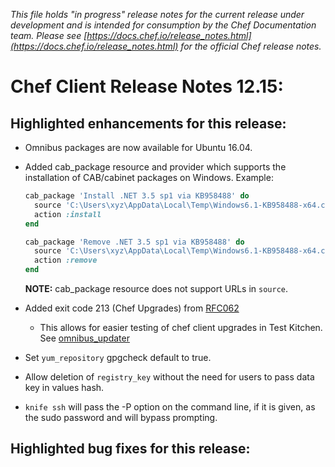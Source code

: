 *This file holds "in progress" release notes for the current release under development and is intended for consumption by the Chef Documentation team.
Please see [https://docs.chef.io/release_notes.html](https://docs.chef.io/release_notes.html) for the official Chef release notes.*

# Chef Client Release Notes 12.15:

## Highlighted enhancements for this release:

* Omnibus packages are now available for Ubuntu 16.04.

* Added cab_package resource and provider which supports the installation of CAB/cabinet packages on Windows. Example:

  ```ruby
  cab_package 'Install .NET 3.5 sp1 via KB958488' do
    source 'C:\Users\xyz\AppData\Local\Temp\Windows6.1-KB958488-x64.cab'
    action :install
  end

  cab_package 'Remove .NET 3.5 sp1 via KB958488' do
    source 'C:\Users\xyz\AppData\Local\Temp\Windows6.1-KB958488-x64.cab'
    action :remove
  end
  ```
  **NOTE:** cab_package resource does not support URLs in `source`.

* Added exit code 213 (Chef Upgrades) from [RFC062](https://github.com/chef/chef-rfc/blob/master/rfc062-exit-status.md)
  * This allows for easier testing of chef client upgrades in Test Kitchen. See [omnibus_updater](https://github.com/chef-cookbooks/omnibus_updater)

* Set `yum_repository` gpgcheck default to true.

* Allow deletion of `registry_key` without the need for users to pass data key in values hash.

* `knife ssh` will pass the -P option on the command line, if it is given, as the sudo password and will bypass prompting.

## Highlighted bug fixes for this release:

